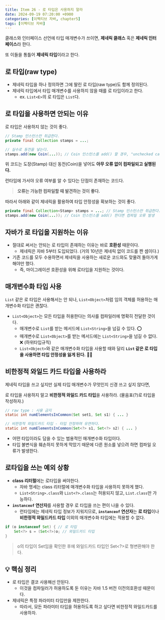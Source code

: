 ```yaml
---
title: Item 26 - 로 타입은 사용하지 말라
date: 2024-09-19 07:20:00 +0900
categories: [이펙티브 자바, chapter5]
tags: [이펙티브 자바]
---
```


클래스와 인터페이스 선언에 타입 매개변수가 쓰이면, **제네릭 클래스** 혹은 **제네릭 인터페이스**라 한다.

또 이들을 통틀어 **제네릭 타입**이라고 한다.


## **로 타입(raw type)**
- 제네릭 타입을 하나 정의하면 그에 딸린 로 타입(raw type)도 함께 정의된다.
- 제네릭 타입에서 타입 매개변수를 사용하지 않을 때를 로 타입이라고 한다.
    - ex. `List<E>`의 로 타입은 `List`다.



## **로 타입을 사용하면 안되는 이유**
로 타입은 사용하지 않는 것이 좋다.

```java
// Stamp 인스턴스만 취급한다.
private final Collection stamps = ...;

// 실수로 동전을 넣는다.
stamps.add(new Coin(...)); // Coin 인스턴스를 add() 할 경우, "unchecked call" 경고를 내뱉는다.
```

위 코드는 도장(Stamp) 대신 동전(Coin)을 넣어도 **아무 오류 없이 컴파일되고 실행된다.**

런타임에 가서야 오류 여부를 알 수 있다는 단점이 존재하는 코드다.



> **오류는 가능한 컴파일할 때 발견하는 것이 좋다.**

따라서 아래와 같이 제네릭을 활용하여 타입 안정성을 확보하는 것이 좋다.

```java
private final Collection<Stamp> stamps = ...; // Stamp 인스턴스만 취급한다.
stamps.add(new Coin(...)); // Coin 인스턴스를 add() 한다면 컴파일 오류 발생
```



## **자바가 로 타입을 지원하는 이유**

- 절대로 써서는 안되는 로 타입이 존재하는 이유는 바로 **호환성** 때문이다.
    - 제네릭은 자바 5부터 도입되었다. (거의 10년은 제네릭 없이 코드를 짠 셈이다.)
- 기존 코드를 모두 수용하면서 제네릭을 사용하는 새로운 코드와도 맞물려 돌아가게 해야만 했다.
    - 즉, 마이그레이션 호환성을 위해 로타입을 지원하는 것이다.



## **매개변수화 타입 사용**
`List` 같은 로 타입은 사용해서는 안 되나, `List<Object>`처럼 임의 객체를 허용하는 매개변수화 타입은 괜찮다.

- `List<Object>`는 모든 타입을 허용한다는 의사를 컴파일러에 명확히 전달한 것이다.
    - 매개변수로 `List`를 받는 메서드에 `List<String>`을 넘길 수 있다. ⭕
    - 매개변수로 `List<Object>`를 받는 메서드에는 `List<String>`을 넘길 수 없다. ❌ (하위타입규칙)
    - `List<Object>`와 같은 매개변수화 타입을 사용할 때와 달리 **`List` 같은 로 타입을 사용하면 타입 안정성을 잃게 된다.** 🤦‍♀️



## **비한정적 와일드 카드 타입을 사용하라**
제네릭 타입을 쓰고 싶지만 실제 타입 매개변수가 무엇인지 신경 쓰고 싶지 않다면,

로 타입을 사용하지 말고 **비한정적 와일드 카드 타입**을 사용하라. (물음표(?)로 타입을 작성하자.)

```java
// raw type : 사용 금지
static int numElementsInCommon(Set set1, Set s1) { ... }

// 비한정적 와일드카드 타입 - 타입 안정하며 유연하다.
static int numElementsInCommon(Set<?> s1, Set<?> s2) { ... }
```
- 어떤 타입이라도 담을 수 있는 범용적인 매개변수화 타입이다.
- 타입 불변식을 훼손하지 못하게 막았기 때문에 다른 원소를 넣으려 하면 컴파일 오류가 발생한다.



## **로타입을 쓰는 예외 상황**
- **class 리터럴**에는 로타입을 써야한다.
    - 자바 명세는 class 리터럴에 매개변수화 타입을 사용하지 못하게 했다.
    - `List<String>.class`와 `List<?>.class`는 허용되지 않고, `List.class`만 가능하다.
- **`instanceof` 연산자**를 사용할 경우 로 타입을 쓰는 편이 나을 수 있다.
    - 런타임에는 제네릭 타입 정보가 지워지므로, **`instanceof` 연산자**는 **로 타입**이나 **비한정적 와일드카드 타입** 이외의 매개변수화 타입에는 적용할 수 없다.

```java
if (o instanceof Set) { // 로 타입
    Set<?> s = (Set<?>)o; // 와일드카드 타입
}
```
> o의 타입이 Set임을 확인한 후에 와일드카드 타입인 Set<?>로 형변환해야 한다.



## **💡 핵심 정리**
- 로 타입은 결코 사용해선 안된다.
    - 이것을 컴파일러가 허용하도록 둔 이유는 자바 1.5 버전 이전의호환성 때문이다.
- 제네릭은 특정 파라미터 타입만을 제한한다. 
    - 따라서, 모든 파라미터 타입을 허용하도록 하고 싶다면 비한정적 와일드카드를 사용하자.
